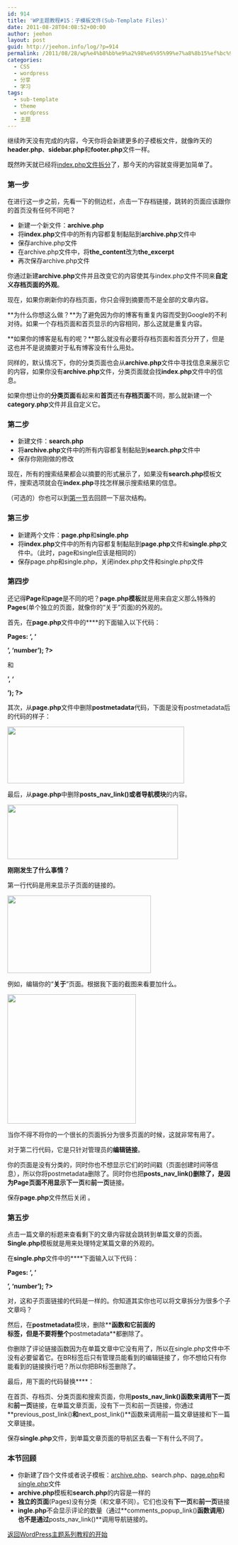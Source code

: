 ```yaml
---
id: 914
title: 'WP主题教程#15：子模板文件(Sub-Template Files)'
date: 2011-08-28T04:08:52+00:00
author: jeehon
layout: post
guid: http://jeehon.info/log/?p=914
permalink: /2011/08/28/wp%e4%b8%bb%e9%a2%98%e6%95%99%e7%a8%8b15%ef%bc%9a%e5%ad%90%e6%a8%a1%e6%9d%bf%e6%96%87%e4%bb%b6sub-template-files/
categories:
  - CSS
  - wordpress
  - 分享
  - 学习
tags:
  - sub-template
  - theme
  - wordpress
  - 主题
---
```

继续昨天没有完成的内容，今天你将会新建更多的子模板文件，就像昨天的**header.php**、**sidebar.php**和**footer.php**文件一样。

既然昨天就已经将[index.php文件拆分](http://jeehon.info/log/2011/08/27/wp%E4%B8%BB%E9%A2%98%E6%95%99%E7%A8%8B14%EF%BC%9A%E9%A1%B5%E8%84%9A%E5%92%8C%E6%8B%86%E5%88%86index-php%E6%96%87%E4%BB%B6footer-and-dividing-index/)了，那今天的内容就变得更加简单了。

### 第一步

在进行这一步之前，先看一下的侧边栏，点击一下存档链接，跳转的页面应该跟你的首页没有任何不同吧？

  * 新建一个新文件：**archive.php**
  * 将**index.php**文件中的所有内容都复制黏贴到**archive.php**文件中
  * 保存archive.php文件
  * 在archive.php文件中，将**the_content**改为**the_excerpt**
  * 再次保存archive.php文件

你通过新建**archive.php**文件并且改变它的内容使其与index.php文件不同来**自定义存档页面的外观**。<!--more-->

现在，如果你刷新你的存档页面，你只会得到摘要而不是全部的文章内容。

**为什么你想这么做？**为了避免因为你的博客有重复内容而受到Google的不利对待。如果一个存档页面和首页显示的内容相同，那么这就是重复内容。

**如果你的博客是私有的呢？**那么就没有必要将存档页面和首页分开了，但是这也并不是说摘要对于私有博客没有什么用处。

同样的，默认情况下，你的分类页面也会从**archive.php**文件中寻找信息来展示它的内容，如果你没有**archive.php**文件，分类页面就会找**index.php**文件中的信息。

如果你想让你的**分类页面**看起来和**首页**还有**存档页面**不同，那么就新建一个**category.php**文件并且自定义它。

### 第二步

  * 新建文件：**search.php**
  * 将**archive.php**文件中的所有内容都复制黏贴到**search.php**文件中
  * 保存你刚刚做的修改

现在，所有的搜索结果都会以摘要的形式展示了，如果没有**search.php**模板文件，搜索选项就会在**index.php**寻找怎样展示搜索结果的信息。

（可选的）你也可以到[第一节](http://jeehon.info/log/2011/08/05/wp%E4%B8%BB%E9%A2%98%E6%95%99%E7%A8%8B1%EF%BC%9A%E5%BC%95%E8%A8%80/)去回顾一下层次结构。

### 第三步

  * 新建两个文件：**page.php**和**single.php**
  * 将**index.php**文件中的所有内容都复制黏贴到**page.php**文件和**single.php**文件中。（此时，page和single应该是相同的）
  * 保存page.php和single.php，关闭index.php文件和single.php文件

### 第四步

还记得**Page**和**page**是不同的吧？**page.php模板**就是用来自定义那么特殊的**Pages**(单个独立的页面，就像你的“关于”页面)的外观的。

首先，在**page.php**文件中的**<?php the_content(); ?>**的下面输入以下代码：
  
**<?php link_pages(‘<p><strong>Pages:</strong> ‘, ‘</p>’, ‘number’); ?>**
  
和
  
**<?php edit\_post\_link(‘Edit’, ‘<p>’, ‘</p>’); ?>**

其次，从**page.php**文件中删除**postmetadata**代码，下面是没有postmetadata后的代码的样子：
  
[<img src="http://jeehon.info/log/files/2011/08/page-php.gif" alt="" title="page-php" width="399" height="128" class="aligncenter size-full wp-image-915" />](http://jeehon.info/log/files/2011/08/page-php.gif)
  
最后，从**page.php**中删除**posts\_nav\_link()**或者**导航模块**的内容。
  
[<img src="http://jeehon.info/log/files/2011/08/remove-navigation.gif" alt="" title="remove-navigation" width="385" height="123" class="aligncenter size-full wp-image-916" />](http://jeehon.info/log/files/2011/08/remove-navigation.gif)

**刚刚发生了什么事情？**

第一行代码是用来显示子页面的链接的。
  
[<img src="http://jeehon.info/log/files/2011/08/nextpage1.gif" alt="" title="nextpage1" width="324" height="175" class="aligncenter size-full wp-image-917" />](http://jeehon.info/log/files/2011/08/nextpage1.gif)
  
例如，编辑你的“**关于**”页面。根据我下面的截图来看要加什么。
  
[<img src="http://jeehon.info/log/files/2011/08/add-nextpage.gif" alt="" title="add-nextpage" width="290" height="292" class="aligncenter size-full wp-image-918" />](http://jeehon.info/log/files/2011/08/add-nextpage.gif)
  
当你不得不将你的一个很长的页面拆分为很多页面的时候，这就非常有用了。

对于第二行代码，它是只针对管理员的**编辑链接**。

你的页面是没有分类的，同时你也不想显示它们的时间戳（页面创建时间等信息），所以你将postmetadata删除了。同时你也把**posts\_nav\_link()**删除了，是因为Page页面不用显示**下一页**和**前一页**链接。

保存**page.php**文件然后关闭 。

### 第五步

点击一篇文章的标题来查看剩下的文章内容就会跳转到单篇文章的页面。**Single.php**模板就是用来处理特定某篇文章的外观的。

在**single.php**文件中的**<?php the_content() ?>**下面输入以下代码：
  
**<?php link_pages(‘<p><strong>Pages:</strong> ‘, ‘</p>’, ‘number’); ?>**

对，这和子页面链接的代码是一样的。你知道其实你也可以将文章拆分为很多个子文章吗？

然后，在**postmetadata**模块，删除**<?php comments\_popup\_link(); ?>**函数和它前面的**<br />**标签，但是不要将整个**postmetadata**都删除了。

你删除了评论链接函数因为在单篇文章中它没有用了，所以在single.php文件中不没有必要留着它。在BR标签后只有管理员能看到的编辑链接了，你不想给只有你能看到的链接换行吧？所以你把BR标签删除了。

最后，用下面的代码替换**<?php posts\_nav\_link(); ?>**：
  
**<?php previous\_post\_link(‘&laquo; %link’) ?> <?php next\_post\_link(‘ %link &raquo;’) ?>**

在首页、存档页、分类页面和搜索页面，你用**posts\_nav\_link()**函数来调用**下一页**和**前一页**链接，在单篇文章页面，没有下一页和前一页链接，你通过**previous\_post\_link()**和**next\_post\_link()**函数来调用前一篇文章链接和下一篇文章链接。

保存**single.php**文件，到单篇文章页面的导航区去看一下有什么不同了。

### 本节回顾

  * 你新建了四个文件或者说子模板：[archive.php](http://jeehon.info/samples/archive-lesson-15.txt)、search.php、[page.php](http://jeehon.info/samples/page-lesson-15.txt)和[single.php](http://jeehon.info/samples/single-lesson-15.txt)文件
  * **archive.php**模板和**search.php**的内容是一样的
  * **独立的页面**(Pages)没有分类（和文章不同）。它们也没有**下一页**和**前一页**链接
  * **ingle.php**不会显示评论的数量（通过**comments\_popup\_link()**函数调用）也不是通过**posts\_nav\_link()**调用导航链接的。

[返回WordPress主题系列教程的开始](http://jeehon.info/log/2011/08/04/%E6%83%B3%E5%88%B6%E4%BD%9Cwordpress%E4%B8%BB%E9%A2%98%EF%BC%9F/)